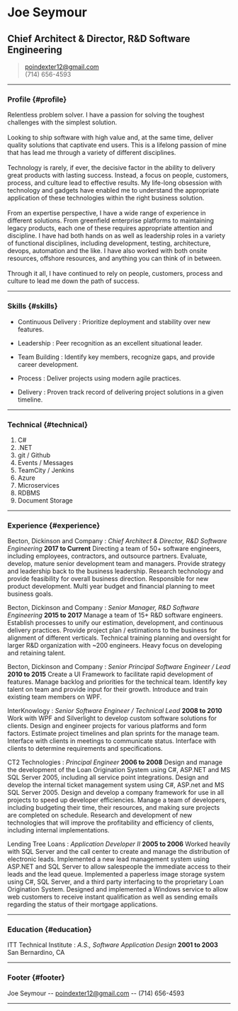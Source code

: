 # Joe Seymour
## Chief Architect & Director, R&D Software Engineering

> [poindexter12@gmail.com](poindexter12@gmail.com)  
> (714) 656-4593

------

### Profile {#profile}

Relentless problem solver. I have a passion for solving the toughest challenges with the simplest solution.
<br/><br/>
Looking to ship software with high value and, at the same time, deliver quality solutions that captivate end users. This is a lifelong passion of mine that has lead me through a variety of different disciplines.
<br/><br/>
Technology is rarely, if ever, the decisive factor in the ability to delivery great products with lasting success. Instead, a focus on people, customers, process, and culture lead to effective results.
My life-long obsession with technology and gadgets have enabled me to understand the appropriate application of these technologies within the right business solution.
<br/><br/>
From an expertise perspective, I have a wide range of experience in different solutions. From greenfield enterprise platforms to maintaining legacy products, each one of these requires appropriate attention and discipline. I have had both hands on as well as leadership roles in a variety of functional disciplines, including development, testing, architecture, devops, automation and the like. I have also worked with both onsite resources, offshore resources, and anything you can think of in between.
<br/><br/>
Through it all, I have continued to rely on people, customers, process and culture to lead me down the path of success.

------

### Skills {#skills}

* Continuous Delivery
  : Prioritize deployment and stability over new features.

* Leadership
  : Peer recognition as an excellent situational leader.

* Team Building
  : Identify key members, recognize gaps, and provide career development.

* Process
  : Deliver projects using modern agile practices.

* Delivery
  : Proven track record of delivering project solutions in a given timeline.

------

### Technical {#technical}

1. C#
2. .NET
3. git / Github
4. Events / Messages
5. TeamCity / Jenkins
6. Azure
7. Microservices
8. RDBMS
9. Document Storage

------

### Experience {#experience}

Becton, Dickinson and Company
: *Chief Architect & Director, R&D Software Engineering*
  __2017 to Current__
  Directing a team of 50+ software engineers, including employees, contractors, and outsource partners.
  Evaluate, develop, mature senior development team and managers.
  Provide strategy and leadership back to the business leadership.
  Research technology and provide feasibility for overall business direction.
  Responsible for new product development.
  Multi year budget and financial planning to meet business goals.

Becton, Dickinson and Company
: *Senior Manager, R&D Software Engineering*
  __2015 to 2017__
  Manage a team of 15+ R&D software engineers.
  Establish processes to unify our estimation, development, and continuous delivery practices.
  Provide project plan / estimations to the business for alignment of different verticals.
  Technical training planning and oversight for larger R&D organization with ~200 engineers.
  Heavy focus on developing and retaining talent.

Becton, Dickinson and Company
: *Senior Principal Software Engineer / Lead*
  __2010 to 2015__
  Create a UI Framework to facilitate rapid development of features.
  Manage backlog and priorities for the technical team.
  Identify key talent on team and provide input for their growth.
  Introduce and train existing team members on WPF.

InterKnowlogy
: *Senior Software Engineer / Technical Lead*
  __2008 to 2010__
  Work with WPF and Silverlight to develop custom software solutions for clients.
  Design and engineer projects for various platforms and form factors.
  Estimate project timelines and plan sprints for the manage team.
  Interface with clients in meetings to communicate status.
  Interface with clients to determine requirements and specifications.

CT2 Technologies
: *Principal Engineer*
  __2006 to 2008__
  Design and manage the development of the Loan Origination System using C#, ASP.NET and MS SQL Server 2005, including all service point integrations.
  Design and develop the internal ticket management system using C#, ASP.net and MS SQL Server 2005.
  Design and develop a company framework for use in all projects to speed up developer efficiencies.
  Manage a team of developers, including budgeting their time, their resources, and making sure projects are completed on schedule.
  Research and development of new technologies that will improve the profitability and efficiency of clients, including internal implementations.

Lending Tree Loans
: *Application Developer II*
  __2005 to 2006__
  Worked heavily with SQL Server and the call center to create and manage the distribution of electronic leads.
  Implemented a new lead management system using ASP.NET and SQL Server to allow salespeople the immediate access to their leads and the lead queue.
  Implemented a paperless image storage system using C#, SQL Server, and a third party interfacing to the proprietary Loan Origination System.
  Designed and implemented a Windows service to allow web customers to receive instant qualification as well as sending emails regarding the status of their mortgage applications.


------

### Education {#education}

ITT Technical Institute
: *A.S., Software Application Design*
  __2001 to 2003__
  San Bernardino, CA

------

### Footer {#footer}

Joe Seymour -- [poindexter12@gmail.com](poindexter12@gmail.com) -- (714) 656-4593

------
